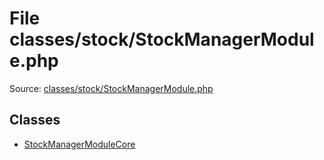 File classes/stock/StockManagerModule.php
=========

Source: [classes/stock/StockManagerModule.php](https://github.com/PrestaShop/PrestaShop/blob/1.6.1.1/classes/stock/StockManagerModule.php)


Classes
-------

* [StockManagerModuleCore](class.StockManagerModuleCore.md)

